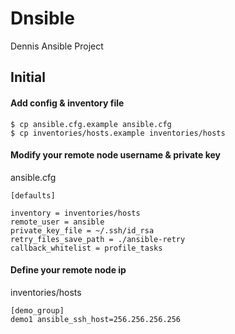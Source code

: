 # Dnsible
Dennis Ansible Project

## Initial
#### Add config & inventory file
```shell
$ cp ansible.cfg.example ansible.cfg
$ cp inventories/hosts.example inventories/hosts
```
#### Modify your remote node username & private key
ansible.cfg
```
[defaults]

inventory = inventories/hosts
remote_user = ansible
private_key_file = ~/.ssh/id_rsa
retry_files_save_path = ./ansible-retry
callback_whitelist = profile_tasks
```
#### Define your remote node ip
inventories/hosts
```
[demo_group]
demo1 ansible_ssh_host=256.256.256.256
```